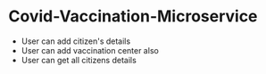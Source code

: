 
# Covid-Vaccination-Microservice
* User can add citizen's details 
* User can add vaccination center also
* User can get all citizens details
